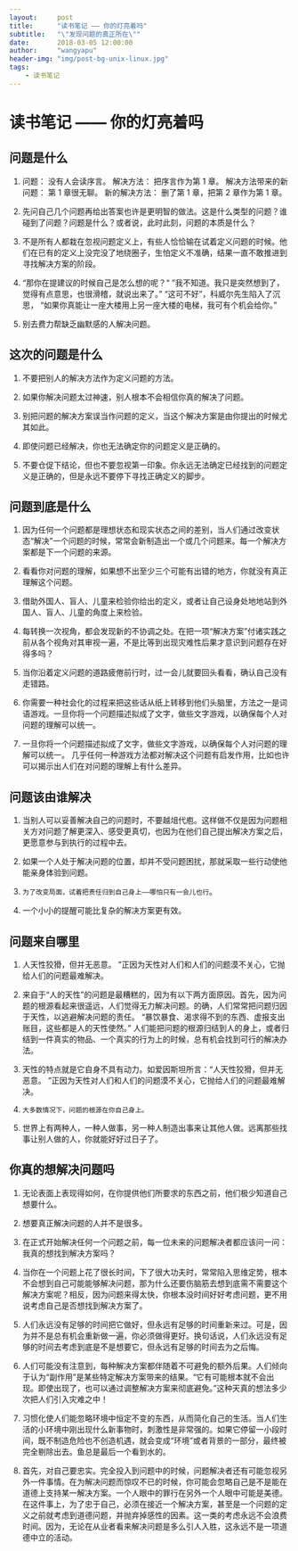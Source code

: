 ```yaml
---
layout:     post
title:      "读书笔记 —— 你的灯亮着吗"
subtitle:   "\"发现问题的真正所在\""
date:       2018-03-05 12:00:00
author:     "wangyapu"
header-img: "img/post-bg-unix-linux.jpg"
tags:
    - 读书笔记
---
```



# 读书笔记 —— 你的灯亮着吗

## 问题是什么

1. 问题： 没有人会读序言。
   解决方法： 把序言作为第 1 章。
   解决方法带来的新问题： 第 1 章很无聊。
   新的解决方法： 删了第 1 章，把第 2 章作为第 1 章。

2. 先问自己几个问题再给出答案也许是更明智的做法。这是什么类型的问题？谁碰到了问题？问题是什么？或者说，此时此刻，问题的本质是什么？

3. 不是所有人都栽在忽视问题定义上，有些人恰恰输在试着定义问题的时候。他们在已有的定义上没完没了地绕圈子，生怕定义不准确，结果一直不敢推进到寻找解决方案的阶段。

4. “那你在提建议的时候自己是怎么想的呢？“  ”我不知道。我只是突然想到了，觉得有点意思，也很滑稽，就说出来了。” “这可不好”，科威尔先生陷入了沉思， “如果你真能让一座大楼用上另一座大楼的电梯，我可有个机会给你。”

5. 别去费力帮缺乏幽默感的人解决问题。

## 这次的问题是什么

1. 不要把别人的解决方法作为定义问题的方法。

2. 如果你解决问题太过神速，别人根本不会相信你真的解决了问题。

3. 别把问题的解决方案误当作问题的定义，当这个解决方案是由你提出的时候尤其如此。

4. 即使问题已经解决，你也无法确定你的问题定义是正确的。

5. 不要仓促下结论，但也不要忽视第一印象。你永远无法确定已经找到的问题定义是正确的，但是永远不要停下寻找正确定义的脚步。

## 问题到底是什么

1. 因为任何一个问题都是理想状态和现实状态之间的差别，当人们通过改变状态“解决”一个问题的时候，常常会新制造出一个或几个问题来。每一个解决方案都是下一个问题的来源。

2. 看看你对问题的理解，如果想不出至少三个可能有出错的地方，你就没有真正理解这个问题。

3. 借助外国人、盲人、儿童来检验你给出的定义，或者让自己设身处地地站到外国人、盲人、儿童的角度上来检验。

4. 每转换一次视角，都会发现新的不协调之处。在把一项“解决方案”付诸实践之前从各个视角对其审视一遍，不是比等到出现灾难性后果才意识到问题存在好得多吗？

5. 当你沿着定义问题的道路疲倦前行时，过一会儿就要回头看看，确认自己没有走错路。

6. 你需要一种社会化的过程来把这些话从纸上转移到他们头脑里，方法之一是词语游戏。一旦你将一个问题描述拟成了文字，做些文字游戏，以确保每个人对问题的理解可以统一。

7. 一旦你将一个问题描述拟成了文字，做些文字游戏，以确保每个人对问题的理解可以统一。 几乎任何一种游戏方法都对解决这个问题有启发作用，比如也许可以揭示出人们在对问题的理解上有什么差异。

## 问题该由谁解决


1. 当别人可以妥善解决自己的问题时，不要越俎代庖。这样做不仅是因为问题相关方对问题了解更深入、感受更真切，也因为在他们自己提出解决方案之后，更愿意参与到执行的过程中去。

2. 如果一个人处于解决问题的位置，却并不受问题困扰，那就采取一些行动使他能亲身体验到问题。

3. `为了改变局面，试着把责任归到自己身上——哪怕只有一会儿也行`。

4. 一个小小的提醒可能比复杂的解决方案更有效。


## 问题来自哪里

1. 人天性狡猾，但并无恶意。 ”正因为天性对人们和人们的问题漠不关心，它抛给人们的问题最难解决。

2. 来自于“人的天性”的问题是最糟糕的，因为有以下两方面原因。首先，因为问题的根源看起来很遥远，人们觉得无力解决问题。的确，人们常常把问题归因于天性，以逃避解决问题的责任。 “暴饮暴食、渴求得不到的东西、虚报支出账目，这些都是人的天性使然。”  人们能把问题的根源归结到人的身上，或者归结到一件真实的物品、一个真实的行为上的时候，总有机会找到可行的解决办法。

3. 天性的特点就是它自身不具有动力。如爱因斯坦所言：“人天性狡猾，但并无恶意。 ”正因为天性对人们和人们的问题漠不关心，它抛给人们的问题最难解决。

4. `大多数情况下，问题的根源在你自己身上。`

5. 世界上有两种人，一种人做事，另一种人制造出事来让其他人做。远离那些找事让别人做的人，你就能好好过日子了。

## 你真的想解决问题吗

1. 无论表面上表现得如何，在你提供他们所要求的东西之前，他们极少知道自己想要什么。

2. 想要真正解决问题的人并不是很多。

3. 在正式开始解决任何一个问题之前，每一位未来的问题解决者都应该问一问：我真的想找到解决方案吗？

4. 当你在一个问题上花了很长时间，下了很大功夫时，常常陷入思维定势，根本不会想到自己可能能够解决问题，那为什么还要伤脑筋去想到底需不需要这个解决方案呢？相反，因为问题来得太快，你根本没时间好好考虑问题，更不用说考虑自己是否想找到解决方案了。

5. 人们永远没有足够的时间把它做好，但永远有足够的时间重新来过。可是，因为并不是总有机会重新做一遍，你必须做得更好。换句话说，人们永远没有足够的时间去考虑到底是不是想要它，但永远有足够的时间去为之后悔。

6. 人们可能没有注意到，每种解决方案都伴随着不可避免的额外后果。人们倾向于认为“副作用”是某些特定解决方案带来的结果。“它有可能根本就不会出现。即使出现了，也可以通过调整解决方案来彻底避免。”这种天真的想法多少次把人们引入灾难之中！ 

7. 习惯化使人们能忽略环境中恒定不变的东西，从而简化自己的生活。当人们生活的小环境中刚出现什么新事物时，刺激性是非常强的。如果它停留一小段时间，既不制造危险也不创造机遇，就会变成“环境”或者背景的一部分，最终被完全剔除出去。鱼总是最后一个看到水的。

8. 首先，对自己要忠实。完全投入到问题中的时候，问题解决者还有可能忽视另外一件事情。在为解决问题而惊叹不已的时候，你可能会忽略自己是不是能在道德上支持某一解决方案。一个人眼中的罪行在另外一个人眼中可能是美德。在这件事上，为了忠于自己，必须在接近一个解决方案，甚至是一个问题的定义之前就考虑到道德问题，并抛弃掉感性的因素。这一类的考虑永远不会浪费时间。因为，无论在从业者看来解决问题是多么引人入胜，这永远不是一项道德中立的活动。

